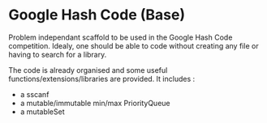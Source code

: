 # Google Hash Code (Base)
Problem independant scaffold to be used in the Google Hash Code competition. Idealy, one should be able to code without creating any file or having to search for a library.

The code is already organised and some useful functions/extensions/libraries are provided. It includes :
- a sscanf 
- a mutable/immutable min/max PriorityQueue
- a mutableSet
